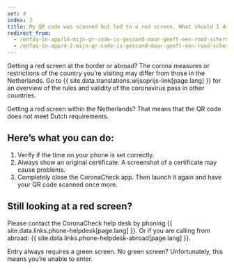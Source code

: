 ```yaml
---
set: 4
index: 3
title: My QR code was scanned but led to a red screen. What should I do?
redirect_from: 
  - /enfaq-in-app/14-mijn-qr-code-is-gescand-maar-geeft-een-rood-scherm-wat-moet-ik-doen
  - /enfaq-in-app/4-2-mijn-qr-code-is-gescand-maar-geeft-een-rood-scherm-wat-moet-ik-doen
---
```

Getting a red screen at the border or abroad? The corona measures or restrictions of the country you’re visiting may differ from those in the Netherlands. Go to {{ site.data.translations.wijsoprijs-link[page.lang] }} for an overview of the rules and validity of the coronavirus pass in other countries.

Getting a red screen within the Netherlands? That means that the QR code does not meet Dutch requirements.

## Here’s what you can do:

1. Verify if the time on your phone is set correctly.
2. Always show an original certificate. A screenshot of a certificate may cause problems.
3. Completely close the CoronaCheck app. Then launch it again and have your QR code scanned once more.

## Still looking at a red screen?

Please contact the CoronaCheck help desk by phoning {{ site.data.links.phone-helpdesk[page.lang] }}. Or if you are calling from abroad: {{ site.data.links.phone-helpdesk-abroad[page.lang] }}.

Entry always requires a green screen. No green screen? Unfortunately, this means you’re unable to enter.
